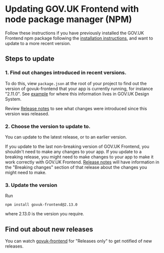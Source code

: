 # Updating GOV.UK Frontend with node package manager (NPM)

Follow these instructions if you have previously installed the GOV.UK Frontend npm package following the [installation instructions](https://github.com/alphagov/govuk-frontend/blob/master/docs/installation/installing-with-npm.md#requirements), and want to update to a more recent version.

## Steps to update

### 1. Find out changes introduced in recent versions.

To do this, view `package.json` at the root of your project to find out the version of govuk-frontend that your app is currently running, for instance "2.11.0". See [example](https://github.com/alphagov/govuk-design-system/blob/master/package.json#L34) for where this information lives in GOV.UK Design System.

Review [Release notes](https://github.com/alphagov/govuk-frontend/releases) to see what changes were introduced since this version was released.

### 2. Choose the version to update to.

You can update to the latest release, or to an earlier version.

If you update to the last non-breaking version of GOV.UK Frontend, you shouldn't need to make any changes to your app. If you update to a breaking release, you might need to make changes to your app to make it work correctly with GOV.UK Frontend. [Release notes](https://github.com/alphagov/govuk-frontend/releases) will have information in the "Breaking changes" section of that release about the changes you might need to make.

### 3. Update the version

Run

```
npm install govuk-frontend@2.13.0
```

where 2.13.0 is the version you require.

## Find out about new releases

You can watch [govuk-frontend](https://github.com/alphagov/govuk-frontend) for "Releases only" to get notified of new releases.
